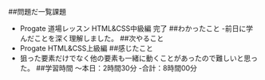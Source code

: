##問題だ一覧課題
- Progate 道場レッスン HTML&CSS中級編 完了
##わかったこと
-前日に学んだことを深く理解しました。
##次やること
- Progate HTML&CSS上級編
##感じたこと
- 狙った要素だけでなく他の要素も一緒に動くことがあったので難しいと思った。
##学習時間
～本日：2時間30分
-合計：8時間00分
